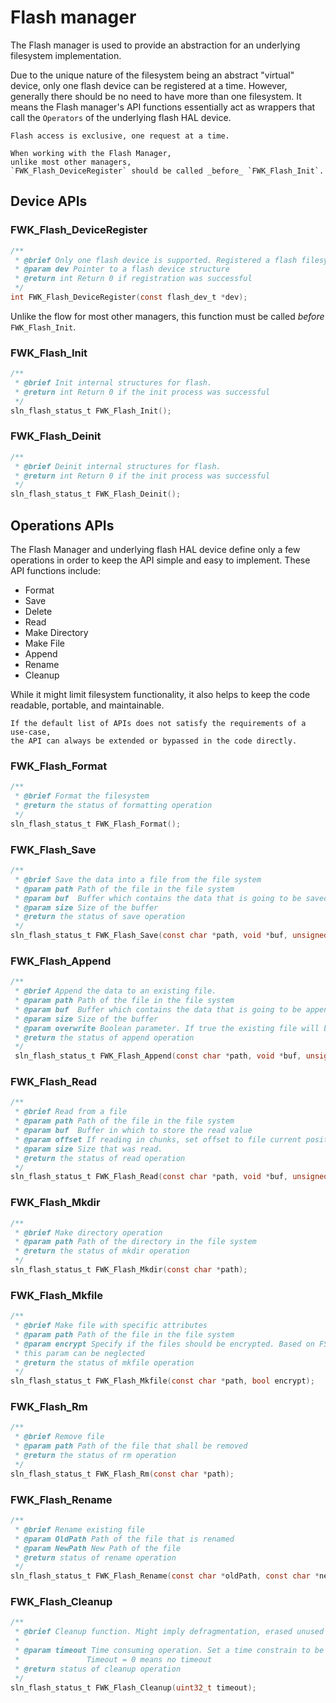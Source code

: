 # Flash manager

The Flash manager is used to provide an abstraction for an underlying filesystem implementation.

Due to the unique nature of the filesystem being an abstract "virtual" device,
only one flash device can be registered at a time.
However,
generally there should be no need to have more than one filesystem.
It means the Flash manager's API functions essentially act as wrappers that call the `Operators` of the underlying flash HAL device.

```{warning}
Flash access is exclusive, one request at a time.
```

```{note}
When working with the Flash Manager,
unlike most other managers,
`FWK_Flash_DeviceRegister` should be called _before_ `FWK_Flash_Init`.
```

## Device APIs

### FWK_Flash_DeviceRegister

```c
/**
 * @brief Only one flash device is supported. Registered a flash filesystem device
 * @param dev Pointer to a flash device structure
 * @return int Return 0 if registration was successful
 */
int FWK_Flash_DeviceRegister(const flash_dev_t *dev);
```

Unlike the flow for most other managers,
this function must be called _before_ `FWK_Flash_Init`.

### FWK_Flash_Init

```c
/**
 * @brief Init internal structures for flash.
 * @return int Return 0 if the init process was successful
 */
sln_flash_status_t FWK_Flash_Init();
```

### FWK_Flash_Deinit

```c
/**
 * @brief Deinit internal structures for flash.
 * @return int Return 0 if the init process was successful
 */
sln_flash_status_t FWK_Flash_Deinit();
```

## Operations APIs

The Flash Manager and underlying flash HAL device define only a few operations in order to keep the API simple and easy to implement.
These API functions include:

- Format
- Save
- Delete
- Read
- Make Directory
- Make File
- Append
- Rename
- Cleanup

While it might limit filesystem functionality,
it also helps to keep the code readable, portable, and maintainable.

```{note}
If the default list of APIs does not satisfy the requirements of a use-case,
the API can always be extended or bypassed in the code directly.
```

### FWK_Flash_Format

```c
/**
 * @brief Format the filesystem
 * @return the status of formatting operation
 */
sln_flash_status_t FWK_Flash_Format();
```

### FWK_Flash_Save

```c
/**
 * @brief Save the data into a file from the file system
 * @param path Path of the file in the file system
 * @param buf  Buffer which contains the data that is going to be saved
 * @param size Size of the buffer
 * @return the status of save operation
 */
sln_flash_status_t FWK_Flash_Save(const char *path, void *buf, unsigned int size);
```

### FWK_Flash_Append

```c
/**
 * @brief Append the data to an existing file.
 * @param path Path of the file in the file system
 * @param buf  Buffer which contains the data that is going to be append
 * @param size Size of the buffer
 * @param overwrite Boolean parameter. If true the existing file will be truncated. Similar to SLN_flash_save
 * @return the status of append operation
 */
 sln_flash_status_t FWK_Flash_Append(const char *path, void *buf, unsigned int size, bool overwrite);
```

### FWK_Flash_Read

```c
/**
 * @brief Read from a file
 * @param path Path of the file in the file system
 * @param buf  Buffer in which to store the read value
 * @param offset If reading in chunks, set offset to file current position
 * @param size Size that was read.
 * @return the status of read operation
 */
sln_flash_status_t FWK_Flash_Read(const char *path, void *buf, unsigned int offset, unsigned int *size);

```

### FWK_Flash_Mkdir

```c
/**
 * @brief Make directory operation
 * @param path Path of the directory in the file system
 * @return the status of mkdir operation
 */
sln_flash_status_t FWK_Flash_Mkdir(const char *path);
```

### FWK_Flash_Mkfile

```c
/**
 * @brief Make file with specific attributes
 * @param path Path of the file in the file system
 * @param encrypt Specify if the files should be encrypted. Based on FS implementation
 * this param can be neglected
 * @return the status of mkfile operation
 */
sln_flash_status_t FWK_Flash_Mkfile(const char *path, bool encrypt);
```

### FWK_Flash_Rm

```c
/**
 * @brief Remove file
 * @param path Path of the file that shall be removed
 * @return the status of rm operation
 */
sln_flash_status_t FWK_Flash_Rm(const char *path);
```

### FWK_Flash_Rename

```c
/**
 * @brief Rename existing file
 * @param OldPath Path of the file that is renamed
 * @param NewPath New Path of the file
 * @return status of rename operation
 */
sln_flash_status_t FWK_Flash_Rename(const char *oldPath, const char *newPath);
```

### FWK_Flash_Cleanup

```c
/**
 * @brief Cleanup function. Might imply defragmentation, erased unused sectors etc.
 *
 * @param timeout Time consuming operation. Set a time constrain to be sure that is not disturbing the system.
 *               Timeout = 0 means no timeout
 * @return status of cleanup operation
 */
sln_flash_status_t FWK_Flash_Cleanup(uint32_t timeout);
```
